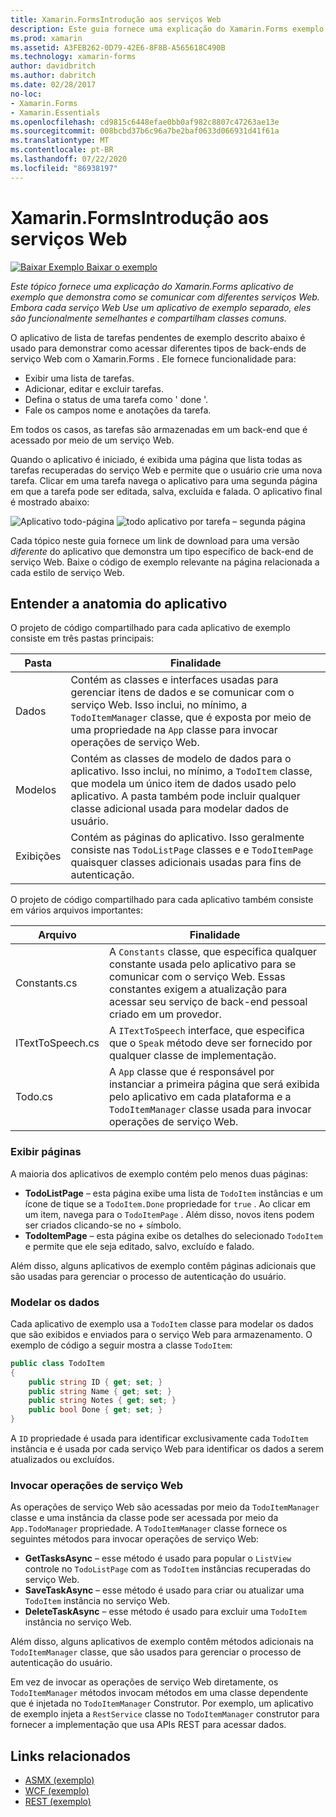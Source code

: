 ```yaml
---
title: Xamarin.FormsIntrodução aos serviços Web
description: Este guia fornece uma explicação do Xamarin.Forms exemplo de aplicativo que demonstra como se comunicar com diferentes serviços Web. Embora cada serviço Web Use um aplicativo de exemplo separado, eles são funcionalmente semelhantes e compartilham classes comuns.
ms.prod: xamarin
ms.assetid: A3FEB262-0D79-42E6-8F8B-A565618C490B
ms.technology: xamarin-forms
author: davidbritch
ms.author: dabritch
ms.date: 02/28/2017
no-loc:
- Xamarin.Forms
- Xamarin.Essentials
ms.openlocfilehash: cd9815c6448efae0bb0af982c8807c47263ae13e
ms.sourcegitcommit: 008bcbd37b6c96a7be2baf0633d066931d41f61a
ms.translationtype: MT
ms.contentlocale: pt-BR
ms.lasthandoff: 07/22/2020
ms.locfileid: "86938197"
---
```

# <a name="xamarinforms-web-services-introduction"></a>Xamarin.FormsIntrodução aos serviços Web

[![Baixar Exemplo](~/media/shared/download.png) Baixar o exemplo](https://docs.microsoft.com/samples/xamarin/xamarin-forms-samples/webservices-todorest)

_Este tópico fornece uma explicação do Xamarin.Forms aplicativo de exemplo que demonstra como se comunicar com diferentes serviços Web. Embora cada serviço Web Use um aplicativo de exemplo separado, eles são funcionalmente semelhantes e compartilham classes comuns._

O aplicativo de lista de tarefas pendentes de exemplo descrito abaixo é usado para demonstrar como acessar diferentes tipos de back-ends de serviço Web com o Xamarin.Forms . Ele fornece funcionalidade para:

- Exibir uma lista de tarefas.
- Adicionar, editar e excluir tarefas.
- Defina o status de uma tarefa como ' done '.
- Fale os campos nome e anotações da tarefa.

Em todos os casos, as tarefas são armazenadas em um back-end que é acessado por meio de um serviço Web.

Quando o aplicativo é iniciado, é exibida uma página que lista todas as tarefas recuperadas do serviço Web e permite que o usuário crie uma nova tarefa. Clicar em uma tarefa navega o aplicativo para uma segunda página em que a tarefa pode ser editada, salva, excluída e falada. O aplicativo final é mostrado abaixo:

![Aplicativo todo-página ](introduction-images/app-example-1.png)
 ![ todo aplicativo por tarefa – segunda página](introduction-images/app-example-2.png)

Cada tópico neste guia fornece um link de download para uma versão *diferente* do aplicativo que demonstra um tipo específico de back-end de serviço Web. Baixe o código de exemplo relevante na página relacionada a cada estilo de serviço Web.

## <a name="understand-the-application-anatomy"></a>Entender a anatomia do aplicativo

O projeto de código compartilhado para cada aplicativo de exemplo consiste em três pastas principais:

|Pasta|Finalidade|
|--- |--- |
|Dados|Contém as classes e interfaces usadas para gerenciar itens de dados e se comunicar com o serviço Web. Isso inclui, no mínimo, a `TodoItemManager` classe, que é exposta por meio de uma propriedade na `App` classe para invocar operações de serviço Web.|
|Modelos|Contém as classes de modelo de dados para o aplicativo. Isso inclui, no mínimo, a `TodoItem` classe, que modela um único item de dados usado pelo aplicativo. A pasta também pode incluir qualquer classe adicional usada para modelar dados de usuário.|
|Exibições|Contém as páginas do aplicativo. Isso geralmente consiste nas `TodoListPage` classes e e `TodoItemPage` quaisquer classes adicionais usadas para fins de autenticação.|

O projeto de código compartilhado para cada aplicativo também consiste em vários arquivos importantes:

|Arquivo|Finalidade|
|--- |--- |
|Constants.cs|A `Constants` classe, que especifica qualquer constante usada pelo aplicativo para se comunicar com o serviço Web. Essas constantes exigem a atualização para acessar seu serviço de back-end pessoal criado em um provedor.|
|ITextToSpeech.cs|A `ITextToSpeech` interface, que especifica que o `Speak` método deve ser fornecido por qualquer classe de implementação.|
|Todo.cs|A `App` classe que é responsável por instanciar a primeira página que será exibida pelo aplicativo em cada plataforma e a `TodoItemManager` classe usada para invocar operações de serviço Web.|

### <a name="view-pages"></a>Exibir páginas

A maioria dos aplicativos de exemplo contém pelo menos duas páginas:

- **TodoListPage** – esta página exibe uma lista de `TodoItem` instâncias e um ícone de tique se a `TodoItem.Done` propriedade for `true` . Ao clicar em um item, navega para o `TodoItemPage` . Além disso, novos itens podem ser criados clicando-se no *+* símbolo.
- **TodoItemPage** – esta página exibe os detalhes do selecionado `TodoItem` e permite que ele seja editado, salvo, excluído e falado.

Além disso, alguns aplicativos de exemplo contêm páginas adicionais que são usadas para gerenciar o processo de autenticação do usuário.

### <a name="model-the-data"></a>Modelar os dados

Cada aplicativo de exemplo usa a `TodoItem` classe para modelar os dados que são exibidos e enviados para o serviço Web para armazenamento. O exemplo de código a seguir mostra a classe `TodoItem`:

```csharp
public class TodoItem
{
    public string ID { get; set; }
    public string Name { get; set; }
    public string Notes { get; set; }
    public bool Done { get; set; }
}
```

A `ID` propriedade é usada para identificar exclusivamente cada `TodoItem` instância e é usada por cada serviço Web para identificar os dados a serem atualizados ou excluídos.

### <a name="invoke-web-service-operations"></a>Invocar operações de serviço Web

As operações de serviço Web são acessadas por meio da `TodoItemManager` classe e uma instância da classe pode ser acessada por meio da `App.TodoManager` propriedade. A `TodoItemManager` classe fornece os seguintes métodos para invocar operações de serviço Web:

- **GetTasksAsync** – esse método é usado para popular o `ListView` controle no `TodoListPage` com as `TodoItem` instâncias recuperadas do serviço Web.
- **SaveTaskAsync** – esse método é usado para criar ou atualizar uma `TodoItem` instância no serviço Web.
- **DeleteTaskAsync** – esse método é usado para excluir uma `TodoItem` instância no serviço Web.

Além disso, alguns aplicativos de exemplo contêm métodos adicionais na `TodoItemManager` classe, que são usados para gerenciar o processo de autenticação do usuário.

Em vez de invocar as operações de serviço Web diretamente, os `TodoItemManager` métodos invocam métodos em uma classe dependente que é injetada no `TodoItemManager` Construtor. Por exemplo, um aplicativo de exemplo injeta a `RestService` classe no `TodoItemManager` construtor para fornecer a implementação que usa APIs REST para acessar dados.

## <a name="related-links"></a>Links relacionados

- [ASMX (exemplo)](https://docs.microsoft.com/samples/xamarin/xamarin-forms-samples/webservices-todoasmx)
- [WCF (exemplo)](https://docs.microsoft.com/samples/xamarin/xamarin-forms-samples/webservices-todowcf)
- [REST (exemplo)](https://docs.microsoft.com/samples/xamarin/xamarin-forms-samples/webservices-todorest)
